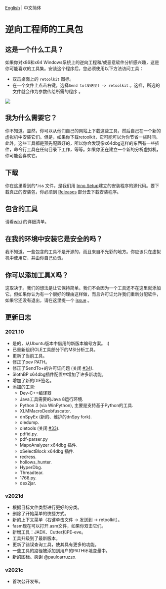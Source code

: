 [English](./README.md) | 中文简体

# 逆向工程师的工具包

## 这是一个什么工具？

如果你对x86和x64 Windows系统上的逆向工程和/或恶意软件分析感兴趣，这是你可能喜欢的工具集。安装这个程序后，您必须使用以下方法访问工具：

* 双击桌面上的 `retoolkit` 图标。
* 在一个文件上点击右键，选择`Send to(发送至) -> retoolkit` 。这样，所选的文件就会作为参数传给所需的程序 。

![](assets/retoolkit.gif)

## 我为什么需要它？

你不知道。显然，你可以从他们自己的网站上下载这些工具，然后自己在一个新的虚拟机中安装它们。但是，如果你下载retoolkit，它可能可以为你节省一些时间。此外，这些工具都是预先配置好的，所以你会发现像x64dbg这样的东西有一些插件，命令行工具在任何目录下工作，等等。如果你正在建立一个新的分析虚拟机，你可能会喜欢它。

## 下载

你在这里看到的*.iss 文件，是我们用 [Inno Setup](https://jrsoftware.org/isinfo.php)建立的安装程序的源代码。要下载真正的安装包，你必须到 [Releases](https://github.com/mentebinaria/retoolkit/releases) 部分去下载安装程序。

## 包含的工具

请看[wiki](https://github.com/mentebinaria/retoolkit/wiki) 的详细清单。

## 在我的环境中安装它是安全的吗？

我不知道。一些包含的工具不是开源的，而且来自不光彩的地方。你应该只在虚拟机中使用它，并由你自己负责。

## 你可以添加工具X吗？

这取决于。我们的想法是让它保持简单。我们不会因为一个工具还不在这里就添加它。但如果你认为有一个很好的理由这样做，而且许可证允许我们重新分配软件，如果它还没有退出，请在这里提一个 [issue](https://github.com/mentebinaria/retoolkit/issues?q=label%3Atool-request+) 。

## 更新日志
### 2021.10

* 是的，从Ubuntu版本中借用的新版本编号方案。 :)
* 已重新组织OLE工具部分下的MSI分析工具。
* 更新了当前工具。 
* 修正了pev PATH。
* 修正了SendTo+的许可证问题 (关闭 [#34](https://github.com/mentebinaria/retoolkit/issues/34)).
* SlothBP x64dbg插件配置中增加了许多新功能。
* 增加了新的DIE签名。
* 添加的工具:
    * Dev-C++编译器
    * Java工具需要的Java 8运行环境.
    * Python 3 (via WinPython), 主要是支持基于Python的工具.
    * XLMMacroDeobfuscator.
    * dnSpyEx (新的、维护的dnSpy fork).  
    * oledump.
    * oletools (关闭 [#33](https://github.com/mentebinaria/retoolkit/issues/33)).
    * pdfid.py.
    * pdf-parser.py
    * MapoAnalyzer x64dbg 插件.
    * xSelectBlock x64dbg 插件.
    * redress.
    * hollows_hunter.
    * HyperDbg.
    * Threadtear.
    * 1768.py.
    * dex2jar.
### v2021d

* 根据目标文件类型进行更好的分类。
* 删除了开始菜单的快捷方式。
* 新的上下文菜单（右键单击文件 -> 发送到 -> retoolkit）。
* fasm现在可以打开.asm文件，如果你双击它们。
* 新增工具：JADX、Cutter和PE-eve。
* 工具升级到了最新版本。
* 更新了错误查询工具，使其具有更多的功能。
* 一些工具的路径被添加到用户的PATH环境变量中。
* 新的图标。感谢 [@pauloarruzzo](https://twitter.com/pauloarruzzo).

### v2021c

* 首次公开发布。
